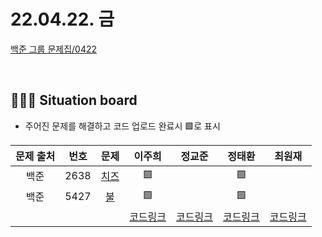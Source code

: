 # 22.04.22. 금

[백준 그룹 문제집/0422](https://www.acmicpc.net/group/workbook/view/13701/44499)

</br>

## 🧑🏽‍💻 Situation board
- 주어진 문제를 해결하고 코드 업로드 완료시 🟩로 표시

| 문제 출처   | 번호       | 문제      | 이주희  | 정교준  | 정태환  | 최원재  |
| :--------: | :--------: | :--------: | :--------: | :-------: | :-------: |  :-------: |
|백준|2638|[치즈](https://www.acmicpc.net/problem/2638) | 🟩   |    |  🟩  |   |
|백준|5427|[불](https://www.acmicpc.net/problem/5427)   | 🟩   |    |  🟩  |   |
||||  [코드링크](이주희/README.md) | [코드링크](정교준/README.md) | [코드링크](정태환/README.md) | [코드링크](최원재/README.md)  |
